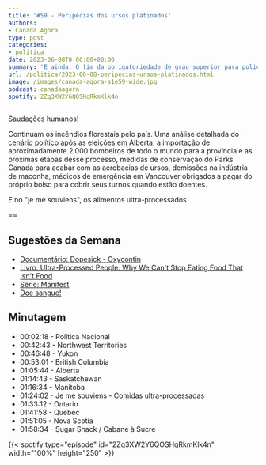 ```yaml
---
title: '#59 - Peripécias dos ursos platinados'
authors:
- Canada Agora
type: post
categories:
- politica
date: 2023-06-08T0:00:00+00:00
summary: 'E ainda: O fim da obrigatoriedade de grau superior para policiais em Ontario'
url: /politica/2023-06-08-peripecias-ursos-platinados.html
image: /images/canada-agora-s1e59-wide.jpg
podcast: canadaagora
spotify: 2Zq3XW2Y6QOSHqRkmKlk4n
---
```


Saudações humanos!

Continuam os incêndios florestais pelo país. Uma análise detalhada do cenário político após as eleições em Alberta, a importação de aproximadamente 2.000 bombeiros de todo o mundo para a província e as próximas etapas desse processo, medidas de conservação do Parks Canada para acabar com as acrobacias de ursos, demissões na indústria de maconha, médicos de emergência em Vancouver obrigados a pagar do próprio bolso para cobrir seus turnos quando estão doentes.

E no "je me souviens", os alimentos ultra-processados

==

## Sugestões da Semana
- [Documentário: Dopesick - Oxycontin](https://www.imdb.com/title/tt9174558/)
- [Livro: Ultra-Processed People: Why We Can't Stop Eating Food That Isn't Food](https://www.amazon.ca/Ultra-Processed-People-Cant-Stop-Eating/dp/1039004911)
- [Série: Manifest](https://www.imdb.com/title/tt8421350/)
- [Doe sangue!](https://blood.ca)

## Minutagem

- 00:02:18 - Política Nacional
- 00:42:43 - Northwest Territories
- 00:46:48 - Yukon
- 00:53:01 - British Columbia
- 01:05:44 - Alberta
- 01:14:43 - Saskatchewan
- 01:16:34 - Manitoba
- 01:24:02 - Je me souviens - Comidas ultra-processadas
- 01:33:12 - Ontario
- 01:41:58 - Quebec
- 01:51:05 - Nova Scotia
- 01:58:34 - Sugar Shack / Cabane à Sucre

{{< spotify type="episode" id="2Zq3XW2Y6QOSHqRkmKlk4n" width="100%" height="250" >}}
